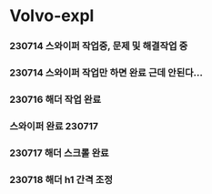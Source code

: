 # Volvo-expl
### 230714 스와이퍼 작업중, 문제 및 해결작업 중
### 230714 스와이퍼 작업만 하면 완료 근데 안된다...
### 230716 해더 작업 완료
### 스와이퍼 완료 230717
### 230717 해더 스크롤 완료
### 230718 해더 h1 간격 조정
